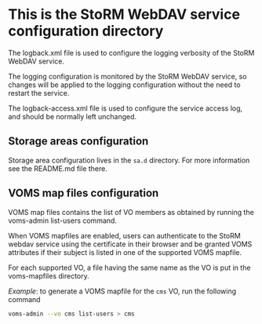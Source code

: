 # This is the StoRM WebDAV service configuration directory

The logback.xml file is used to configure the logging verbosity of the StoRM
WebDAV service.

The logging configuration is monitored by the StoRM WebDAV service, so changes
will be applied to the logging configuration without the need to restart the
service.

The logback-access.xml file is used to configure the service access log, and
should be normally left unchanged.

## Storage areas configuration
Storage area configuration lives in the `sa.d` directory.
For more information see the README.md file there.

## VOMS map files configuration
VOMS map files contains the list of VO members as obtained by running the
voms-admin list-users command.

When VOMS mapfiles are enabled, users can authenticate to the StoRM webdav
service using the certificate in their browser and be granted VOMS attributes
if their subject is listed in one of the supported VOMS mapfile.

For each supported VO, a file having the same name as the VO is put in the
voms-mapfiles directory.

*Example*: to generate a VOMS mapfile for the `cms` VO, run the following
command

```bash
voms-admin --vo cms list-users > cms
```
